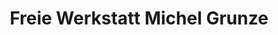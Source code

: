 ---
title: "Freie Werkstatt Michel Grunze"
url: /coswig/freie-werkstatt-michel-grunze/
shop: Autowerkstatt
---